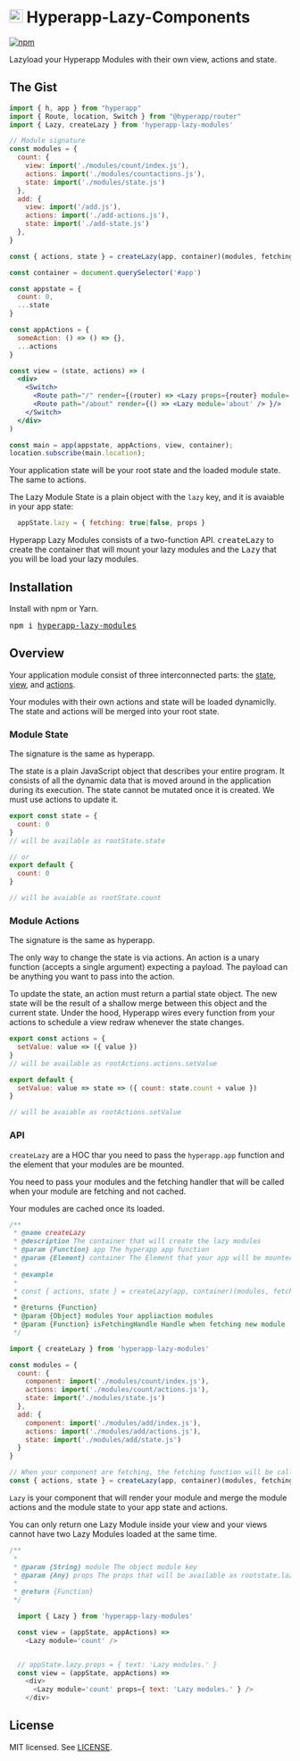 # <img height=24 src=https://cdn.rawgit.com/jorgebucaran/f53d2c00bafcf36e84ffd862f0dc2950/raw/882f20c970ff7d61aa04d44b92fc3530fa758bc0/Hyperapp.svg> Hyperapp-Lazy-Components

[![npm](https://img.shields.io/npm/v/hyperapp.svg)](https://www.npmjs.org/package/hyperapp-lazy-components)


Lazyload your Hyperapp Modules with their own view, actions and state.

## The Gist

```jsx
import { h, app } from "hyperapp"
import { Route, location, Switch } from "@hyperapp/router"
import { Lazy, createLazy } from 'hyperapp-lazy-modules'

// Module signature
const modules = {
  count: {
    view: import('./modules/count/index.js'),
    actions: import('./modules/countactions.js'),
    state: import('./modules/state.js')
  },
  add: {
    view: import('/add.js'),
    actions: import('./add-actions.js'),
    state: import('./add-state.js')
  },
}

const { actions, state } = createLazy(app, container)(modules, fetching => <h1>Fetching...</h1>)

const container = document.querySelector('#app')

const appstate = {
  count: 0,
  ...state
}

const appActions = {
  someAction: () => () => {},
  ...actions
}

const view = (state, actions) => (
  <div>
    <Switch>
      <Route path="/" render={(router) => <Lazy props={router} module='home'/> }/>
      <Route path="/about" render={() => <Lazy module='about' /> }/>
    </Switch>
  </div>
)

const main = app(appstate, appActions, view, container);
location.subscribe(main.location);
```

Your application state will be your root state and the loaded module state. The same to actions.

The Lazy Module State is a plain object with the `lazy` key, and it is avaiable in your app state:
```js
  appState.lazy = { fetching: true|false, props }

```

Hyperapp Lazy Modules consists of a two-function API. <samp>createLazy</samp> to create the container that will mount your lazy modules and the <samp>Lazy</samp> that you will be load your lazy modules.


## Installation

Install with npm or Yarn.

<pre>
npm i <a href=https://www.npmjs.com/package/hyperapp-lazy-modules>hyperapp-lazy-modules</a>
</pre>

## Overview

Your application module consist of three interconnected parts: the [state](#state), [view](#view), and [actions](#actions).

Your modules with their own actions and state will be loaded dynamiclly. The state and actions will be merged into your root state.


### Module State
The signature is the same as hyperapp. 

The state is a plain JavaScript object that describes your entire program. It consists of all the dynamic data that is moved around in the application during its execution. The state cannot be mutated once it is created. We must use actions to update it.

```js
export const state = {
  count: 0
}
// will be available as rootState.state

// or
export default {
  count: 0
}

// will be avaiable as rootState.count
```

### Module Actions
The signature is the same as hyperapp. 

The only way to change the state is via actions. An action is a unary function (accepts a single argument) expecting a payload. The payload can be anything you want to pass into the action.

To update the state, an action must return a partial state object. The new state will be the result of a shallow merge between this object and the current state. Under the hood, Hyperapp wires every function from your actions to schedule a view redraw whenever the state changes.

```js
export const actions = {
  setValue: value => ({ value })
}
// will be available as rootActions.actions.setValue

export default {
  setValue: value => state => ({ count: state.count + value })
}

// will be avaiable as rootActions.setValue
```

### API

`createLazy` are a HOC thar you need to pass the `hyperapp.app` function and the element that your modules are be mounted.

You need to pass your modules and the fetching handler that will be called when your module are fetching and not cached.

Your modules are cached once its loaded.

```js
/**
 * @name createLazy
 * @description The container that will create the lazy modules
 * @param {Function} app The hyperapp app function
 * @param {Element} container The Element that your app will be mounted
 * 
 * @example
 * 
 * const { actions, state } = createLazy(app, container)(modules, fetching => <Loading fetching={fetching}/>)
 * 
 * @returns {Function}
 * @param {Object} modules Your appliaction modules
 * @param {Function} isFetchingHandle Handle when fetching new module
 */

import { createLazy } from 'hyperapp-lazy-modules'

const modules = {
  count: {
    component: import('./modules/count/index.js'),
    actions: import('./modules/count/actions.js'),
    state: import('./modules/state.js')
  },
  add: {
    component: import('./modules/add/index.js'),
    actions: import('./modules/add/actions.js'),
    state: import('./modules/add/state.js')
  }
}

// When your component are fetching, the fetching function will be called.
const { actions, state } = createLazy(app, container)(modules, fetching => <h1>Fetching...</h1>)
```

`Lazy` is your component that will render your module and merge the module actions and the module state to your app state and actions.

You can only return one Lazy Module inside your view and your views cannot have two Lazy Modules loaded at the same time.

```js
/**
 * 
 * @param {String} module The object module key 
 * @param {Any} props The props that will be available as rootstate.lazy.props
 *
 * @return {Function}
 */

  import { Lazy } from 'hyperapp-lazy-modules'

  const view = (appState, appActions) =>
    <Lazy module='count' />


  // appState.lazy.props = { text: 'Lazy modules.' }
  const view = (appState, appActions) => 
    <div>
      <Lazy module='count' props={ text: 'Lazy modules.' } />
    </div>

```

## License
MIT licensed. See [LICENSE](LICENSE.md).
